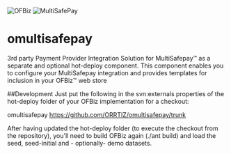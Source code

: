 ![OFBiz](http://ofbiz.apache.org/images/logo.png "Apache OFBiz")&nbsp;![MultiSafePay](https://testuser.multisafepay.com/app/images/multisafepay/logo-footer.png "MultiSafepay")

# omultisafepay
3rd party Payment Provider Integration Solution for MultiSafepay&trade; as a separate and optional hot-deploy component. This component enables you to configure your MultiSafepay integration and provides templates for inclusion in your OFBiz&trade; web store

##Development
Just put the following in the svn:externals properties of the hot-deploy folder of your OFBiz implementation for a checkout:

omultisafepay         https://github.com/ORRTIZ/omultisafepay/trunk

After having updated the hot-deploy folder (to execute the checkout from the repository), you'll need to build OFBiz again (./ant build) and load the seed, seed-initial and  - optionally- demo datasets.

